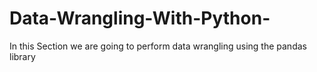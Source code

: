 # Data-Wrangling-With-Python-
In this Section we are going to perform data wrangling using the pandas library 
